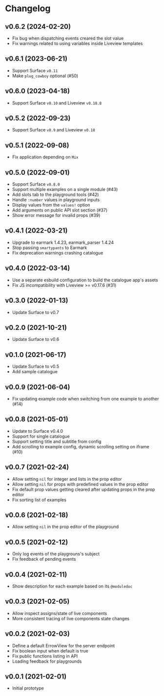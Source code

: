 # Changelog

## v0.6.2 (2024-02-20)
  * Fix bug when dispatching events creared the slot value
  * Fix warnings related to using variables inside Liveview templates

## v0.6.1 (2023-06-21)
  * Support Surface `v0.11`
  * Make `plug_cowboy` optional (#50)

## v0.6.0 (2023-04-18)
  * Support Surface `v0.10` and Liveview `v0.18.8`

## v0.5.2 (2022-09-23)
  * Support Surface `v0.9` and Liveview `v0.18`

## v0.5.1 (2022-09-08)
  * Fix application depending on `Mix`

## v0.5.0 (2022-09-01)
  * Support Surface `v0.8.0`
  * Support multiple examples on a single module (#43)
  * Add slots tab to the playground tools (#42)
  * Handle `:number` values in playground inputs
  * Display values from the `values!` option
  * Add arguments on public API slot section (#37)
  * Show error message for invalid props (#39)

## v0.4.1 (2022-03-21)
  * Upgrade to earmark 1.4.23, earmark_parser 1.4.24
  * Stop passing `smartypants` to Earmark
  * Fix deprecation warnings crashing catalogue

## v0.4.0 (2022-03-14)

  * Use a separate esbuild configuration to build the catalogue app's assets
  * Fix JS incompatibility with Liveview >= v0.17.6 (#31)

## v0.3.0 (2022-01-13)

  * Update Surface to v0.7

## v0.2.0 (2021-10-21)

  * Update Surface to v0.6

## v0.1.0 (2021-06-17)

  * Update Surface to v0.5
  * Add sample catalogue

## v0.0.9 (2021-06-04)

  * Fix updating example code when switching from one example to another (#14)

## v0.0.8 (2021-05-01)

  * Update to Surface v0.4.0
  * Support for single catalogue
  * Support setting title and subtitle from config
  * Add scrolling to example config, dynamic scrolling setting on iframe (#10)

## v0.0.7 (2021-02-24)

  * Allow setting `nil` for integer and lists in the prop editor
  * Allow setting `nil` for props with predefined values in the prop editor
  * Fix default prop values getting cleared after updating props in the prop editor
  * Fix sorting list of examples

## v0.0.6 (2021-02-18)

  * Allow setting `nil` in the prop editor of the playground

## v0.0.5 (2021-02-12)

  * Only log events of the playgrouns's subject
  * Fix feedback of pending events

## v0.0.4 (2021-02-11)

  * Show description for each example based on its `@moduledoc`

## v0.0.3 (2021-02-05)

  * Allow inspect assigns/state of live components
  * More consistent tracing of live components state changes

## v0.0.2 (2021-02-03)

  * Define a default ErrowView for the server endpoint
  * Fix boolean input when default is true
  * Fix public functions listing in API
  * Loading feedback for playgrounds

## v0.0.1 (2021-02-01)

  * Initial prototype
